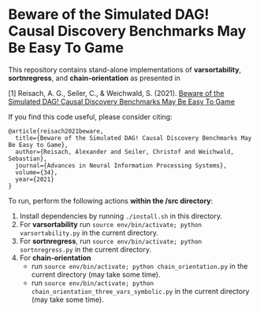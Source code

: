 # Beware of the Simulated DAG! Causal Discovery Benchmarks May Be Easy To Game

This repository contains stand-alone implementations of **varsortability**, **sortnregress**, and **chain-orientation** as presented in 

[1] Reisach, A. G., Seiler, C., & Weichwald, S. (2021). [Beware of the Simulated DAG! Causal Discovery Benchmarks May Be Easy To Game](https://proceedings.neurips.cc/paper/2021/file/e987eff4a7c7b7e580d659feb6f60c1a-Paper.pdf)

If you find this code useful, please consider citing:
```
@article{reisach2021beware,
  title={Beware of the Simulated DAG! Causal Discovery Benchmarks May Be Easy to Game},
  author={Reisach, Alexander and Seiler, Christof and Weichwald, Sebastian},
  journal={Advances in Neural Information Processing Systems},
  volume={34},
  year={2021}
}
```

To run, perform the following actions **within the /src directory**:

1. Install dependencies by running `./install.sh` in this directory.
2. For **varsortability** run `source env/bin/activate; python varsortability.py` in the current directory.
2. For **sortnregress**, run `source env/bin/activate; python sortnregress.py` in the current directory.
2. For **chain-orientation**
    - run `source env/bin/activate; python chain_orientation.py` in the current directory (may take some time).
    - run `source env/bin/activate; python chain_orientation_three_vars_symbolic.py` in the current directory (may take some time).

